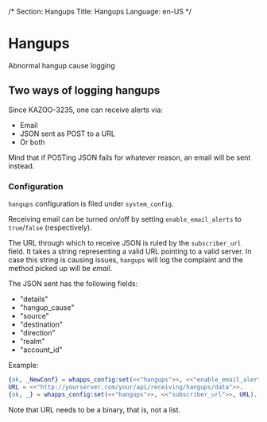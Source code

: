 /*
Section: Hangups
Title: Hangups
Language: en-US
*/

# Hangups
Abnormal hangup cause logging


## Two ways of logging hangups

Since KAZOO-3235, one can receive alerts via:

* Email
* JSON sent as POST to a URL
* Or both

Mind that if POSTing JSON fails for whatever reason, an email will be sent instead.

### Configuration

`hangups` configuration is filed under `system_config`.

Receiving email can be turned on/off by setting `enable_email_alerts` to `true`/`false` (respectively).

The URL through which to receive JSON is ruled by the `subscriber_url` field.
It takes a string representing a valid URL pointing to a valid server.
In case this string is causing issues, `hangups` will log the complaint and the method
picked up will be *email*.

The JSON sent has the following fields:
* "details"
* "hangup_cause"
* "source"
* "destination"
* "direction"
* "realm"
* "account_id"

Example:
```erlang
{ok, _NewConf} = whapps_config:set(<<"hangups">>, <<"enable_email_alerts">>, false).
URL = <<"http://yourserver.com/your/api/receiving/hangups/data">>.
{ok, _} = whapps_config:set(<<"hangups">>, <<"subscriber_url">>, URL).
```

Note that URL needs to be a binary, that is, not a list.

